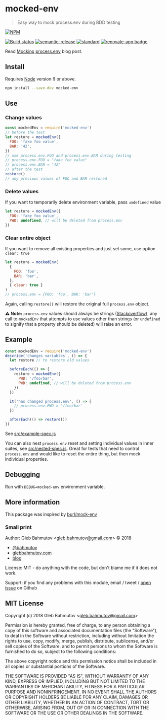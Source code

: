 # mocked-env

> Easy way to mock process.env during BDD testing

[![NPM][npm-icon]][npm-url]

[![Build status][ci-image]][ci-url]
[![semantic-release][semantic-image]][semantic-url]
[![standard][standard-image]][standard-url]
[![renovate-app badge][renovate-badge]][renovate-app]

Read [Mocking process.env](https://glebbahmutov.com/blog/mocking-process-env/) blog post.

## Install

Requires [Node](https://nodejs.org/en/) version 6 or above.

```sh
npm install --save-dev mocked-env
```

## Use

### Change values

```js
const mockedEnv = require('mocked-env')
// before the test
let restore = mockedEnv({
  FOO: 'fake foo value',
  BAR: '42',
})
// use process.env.FOO and process.env.BAR during testing
// process.env.FOO = "fake foo value"
// process.env.BAR = "42"
// after the test
restore()
// any previous values of FOO and BAR restored
```

### Delete values

If you want to temporarily delete environment variable, pass `undefined` value

```js
let restore = mockedEnv({
  FOO: 'fake foo value',
  PWD: undefined, // will be deleted from process.env
})
```

### Clear entire object

If you want to remove all existing properties and just set some, use option `clear: true`

```js
let restore = mockedEnv(
  {
    FOO: 'foo',
    BAR: 'bar',
  },
  { clear: true }
)
// process.env = {FOO: 'foo', BAR: 'bar'}
```

Again, calling `restore()` will restore the original full `process.env` object.

**⚠️ Note:** `process.env` values should always be strings ([Stackoverflow][1]), any call to `mockedEnv` that attempts to use values other than strings (or `undefined` to signify that a property should be deleted) will raise an error.

## Example

```js
const mockedEnv = require('mocked-env')
describe('changes variables', () => {
  let restore // to restore old values

  beforeEach(() => {
    restore = mockedEnv({
      PWD: '/foo/bar',
      PWD: undefined, // will be deleted from process.env
    })
  })

  it('has changed process.env', () => {
    // process.env.PWD = '/foo/bar'
  })

  afterEach(() => restore())
})
```

See [src/example-spec.js](src/example-spec.js)

You can also nest `process.env` reset and setting individual values in inner suites, see [src/nested-spec.js](src/nested-spec.js). Great for tests that need to control `process.env` and would like to reset the entire thing, but then mock individual properties.

## Debugging

Run with `DEBUG=mocked-env` environment variable.

## More information

This package was inspired by [burl/mock-env](https://github.com/burl/mock-env)

### Small print

Author: Gleb Bahmutov &lt;gleb.bahmutov@gmail.com&gt; &copy; 2018

- [@bahmutov](https://twitter.com/bahmutov)
- [glebbahmutov.com](https://glebbahmutov.com)
- [blog](https://glebbahmutov.com/blog)

License: MIT - do anything with the code, but don't blame me if it does not work.

Support: if you find any problems with this module, email / tweet /
[open issue](https://github.com/bahmutov/mocked-env/issues) on Github

## MIT License

Copyright (c) 2018 Gleb Bahmutov &lt;gleb.bahmutov@gmail.com&gt;

Permission is hereby granted, free of charge, to any person
obtaining a copy of this software and associated documentation
files (the "Software"), to deal in the Software without
restriction, including without limitation the rights to use,
copy, modify, merge, publish, distribute, sublicense, and/or sell
copies of the Software, and to permit persons to whom the
Software is furnished to do so, subject to the following
conditions:

The above copyright notice and this permission notice shall be
included in all copies or substantial portions of the Software.

THE SOFTWARE IS PROVIDED "AS IS", WITHOUT WARRANTY OF ANY KIND,
EXPRESS OR IMPLIED, INCLUDING BUT NOT LIMITED TO THE WARRANTIES
OF MERCHANTABILITY, FITNESS FOR A PARTICULAR PURPOSE AND
NONINFRINGEMENT. IN NO EVENT SHALL THE AUTHORS OR COPYRIGHT
HOLDERS BE LIABLE FOR ANY CLAIM, DAMAGES OR OTHER LIABILITY,
WHETHER IN AN ACTION OF CONTRACT, TORT OR OTHERWISE, ARISING
FROM, OUT OF OR IN CONNECTION WITH THE SOFTWARE OR THE USE OR
OTHER DEALINGS IN THE SOFTWARE.

[npm-icon]: https://nodei.co/npm/mocked-env.svg?downloads=true
[npm-url]: https://npmjs.org/package/mocked-env
[ci-image]: https://travis-ci.org/bahmutov/mocked-env.svg?branch=master
[ci-url]: https://travis-ci.org/bahmutov/mocked-env
[semantic-image]: https://img.shields.io/badge/%20%20%F0%9F%93%A6%F0%9F%9A%80-semantic--release-e10079.svg
[semantic-url]: https://github.com/semantic-release/semantic-release
[standard-image]: https://img.shields.io/badge/code%20style-standard-brightgreen.svg
[standard-url]: http://standardjs.com/
[renovate-badge]: https://img.shields.io/badge/renovate-app-blue.svg
[renovate-app]: https://renovateapp.com/
[1]: https://stackoverflow.com/questions/10265208/node-js-process-env-assigning-process-env-property-to-undefined-results-in-stri/10265271#10265271
